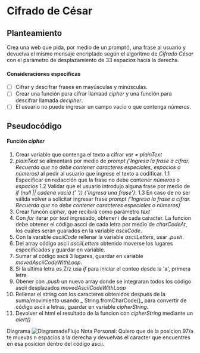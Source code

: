 # Cifrado de César

## Planteamiento

Crea una web que pida, por medio de un prompt(), una frase al usuario y devuelva el mismo mensaje encriptado según el algoritmo de _Cifrado César_ con el parámetro de desplazamiento de 33 espacios hacia la derecha.

#### Consideraciones específicas

- [ ] Cifrar y descifrar frases en mayúsculas y minúsculas.
- [ ] Crear una función para cifrar llamaad *cipher* y una función para descifrar llamada *decipher*.
- [ ] El usuario no puede ingresar un campo vacio o que contenga números.

## Pseudocódigo

#### Función *cipher*
1. Crear variable que contenga el texto a cifrar _var = plainText_
2. _plainText_ se alimentará por medio de _prompt ('Ingresa la frase a cifrar. Recuerda que no debe contener caracteres especiales, espacios o números)_ al pedir al usuario que ingrese el texto a codificar.
  1.1 Especificar en redacción que la frase no debe contener *números* o *espacios*
  1.2 Validar que el usuario introdujo alguna frase por medio de _if (null || cadena vacia (' ')) {'Ingresa una frase'}_.
  1.3 En caso de no ser válida volver a solicitar ingresar frase  _prompt ('Ingresa la frase a cifrar. Recuerda que no debe contener caracteres especiales o números)_
3. Crear funcón _cipher_, que recibirá como parámetro _text_
4. Con _for_ iterar por _text_ ingresado, obtener i de cada caracter. La funcion debe obtener el código ascci de cada letra por medio de _charCodeAt_, los cuales seran guarados en la variable _asciiCode_.
5. Con la varable _asciiCode_ rellenar la variable _asciiLetters_, usar _.push_.
6. Del array código ascii _asciiLetters_ obtenido moverse los lugares especificados y guardar en variable.
7. Sumar al código ascii 3 lugares, guardar en variable _movedAsciiCodeWithLoop_.
  7.  Si la ultima letra es Z/z usa _if_ para iniciar el conteo desde la 'a', primera letra
8. Obener con _.push_ un nuevo array donde se integraran todos los código ascii desplazados _movedAsciiCodeWithLoop_
9. Rellenar el string con los caracteres obtenidos después de la suma/movimiento usando _ String.fromCharCode()_ para convertir de código ascii a letras, guardar en variable _cipherString_.
10. Devolver el html el resultado de la funcion con  _cipherString_ mediante un _alert()_

Diagrama ![DiagramadeFlujo](https://www.lucidchart.com/publicSegments/view/82013d7c-42ee-4b40-ab06-47b0010c24f2/image.png)
Nota Personal: Quiero que de la posicion 97/a te muevas n espacios a la derecha y devuelvas el caracter que encuentres en esa posicion dentro del código ascii.  
